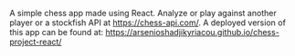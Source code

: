A simple chess app made using React. Analyze or play against another player or a stockfish API at https://chess-api.com/. A deployed version of this app can be found at: https://arsenioshadjikyriacou.github.io/chess-project-react/